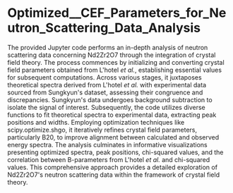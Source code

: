 # Optimized__CEF_Parameters_for_Neutron_Scattering_Data_Analysis

The provided Jupyter code performs an in-depth analysis of neutron scattering data concerning Nd${2}$Zr${2}$O${7}$ through the integration of crystal field theory. The process commences by initializing and converting crystal field parameters obtained from L'hotel $\textit{et al.}$, establishing essential values for subsequent computations. Across various stages, it juxtaposes theoretical spectra derived from L'hotel $\textit{et al.}$ with experimental data sourced from Sungkyun's dataset, assessing their congruence and discrepancies. Sungkyun's data undergoes background subtraction to isolate the signal of interest. Subsequently, the code utilizes diverse functions to fit theoretical spectra to experimental data, extracting peak positions and widths. Employing optimization techniques like scipy.optimize.shgo, it iteratively refines crystal field parameters, particularly B20, to improve alignment between calculated and observed energy spectra. The analysis culminates in informative visualizations presenting optimized spectra, peak positions, chi-squared values, and the correlation between B-parameters from L'hotel $\textit{et al.}$ and chi-squared values. This comprehensive approach provides a detailed exploration of Nd${2}$Zr${2}$O${7}$'s neutron scattering data within the framework of crystal field theory.
